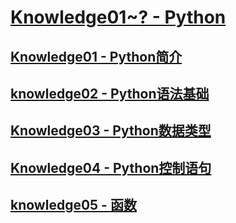 # [Knowledge01~? - Python](https://github.com/lsmilesmile/Python-Knowledge/tree/master/python)

## [Knowledge01 - Python简介](https://github.com/lsmilesmile/Python-Knowledge/blob/master/python/Python%E7%AE%80%E4%BB%8B.md)

## [knowledge02 - Python语法基础](https://github.com/lsmilesmile/Python-Knowledge/blob/master/python/Python%E8%AF%AD%E6%B3%95%E5%9F%BA%E7%A1%80.md)

## [Knowledge03 - Python数据类型](https://github.com/lsmilesmile/Python-Knowledge/blob/master/python/python%E6%95%B0%E6%8D%AE%E7%B1%BB%E5%9E%8B.md)

## [Knowledge04 - Python控制语句](https://github.com/lsmilesmile/Python-Knowledge/blob/master/python/Python%E6%8E%A7%E5%88%B6%E8%AF%AD%E5%8F%A5.md)

## [knowledge05 - 函数](https://github.com/lsmilesmile/Python-Knowledge/blob/master/python/%E5%87%BD%E6%95%B0.md)